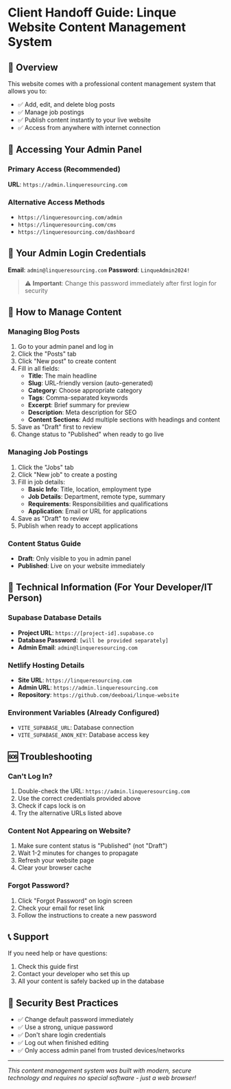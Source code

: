 # Client Handoff Guide: Linque Website Content Management System

## 🎯 Overview
This website comes with a professional content management system that allows you to:
- ✅ Add, edit, and delete blog posts
- ✅ Manage job postings  
- ✅ Publish content instantly to your live website
- ✅ Access from anywhere with internet connection

## 🚀 Accessing Your Admin Panel

### Primary Access (Recommended)
**URL**: `https://admin.linqueresourcing.com`

### Alternative Access Methods
- `https://linqueresourcing.com/admin`
- `https://linqueresourcing.com/cms`
- `https://linqueresourcing.com/dashboard`

## 👤 Your Admin Login Credentials

**Email**: `admin@linqueresourcing.com`
**Password**: `LinqueAdmin2024!`

> ⚠️ **Important**: Change this password immediately after first login for security

## 📝 How to Manage Content

### Managing Blog Posts
1. Go to your admin panel and log in
2. Click the "Posts" tab
3. Click "New post" to create content
4. Fill in all fields:
   - **Title**: The main headline
   - **Slug**: URL-friendly version (auto-generated)
   - **Category**: Choose appropriate category
   - **Tags**: Comma-separated keywords
   - **Excerpt**: Brief summary for preview
   - **Description**: Meta description for SEO
   - **Content Sections**: Add multiple sections with headings and content
5. Save as "Draft" first to review
6. Change status to "Published" when ready to go live

### Managing Job Postings  
1. Click the "Jobs" tab
2. Click "New job" to create a posting
3. Fill in job details:
   - **Basic Info**: Title, location, employment type
   - **Job Details**: Department, remote type, summary
   - **Requirements**: Responsibilities and qualifications
   - **Application**: Email or URL for applications
4. Save as "Draft" to review
5. Publish when ready to accept applications

### Content Status Guide
- **Draft**: Only visible to you in admin panel
- **Published**: Live on your website immediately

## 🔧 Technical Information (For Your Developer/IT Person)

### Supabase Database Details
- **Project URL**: `https://[project-id].supabase.co`
- **Database Password**: `[will be provided separately]`
- **Admin Email**: `admin@linqueresourcing.com`

### Netlify Hosting Details  
- **Site URL**: `https://linqueresourcing.com`
- **Admin URL**: `https://admin.linqueresourcing.com`
- **Repository**: `https://github.com/deeboai/linque-website`

### Environment Variables (Already Configured)
- `VITE_SUPABASE_URL`: Database connection
- `VITE_SUPABASE_ANON_KEY`: Database access key

## 🆘 Troubleshooting

### Can't Log In?
1. Double-check the URL: `https://admin.linqueresourcing.com`
2. Use the correct credentials provided above
3. Check if caps lock is on
4. Try the alternative URLs listed above

### Content Not Appearing on Website?
1. Make sure content status is "Published" (not "Draft")
2. Wait 1-2 minutes for changes to propagate
3. Refresh your website page
4. Clear your browser cache

### Forgot Password?
1. Click "Forgot Password" on login screen
2. Check your email for reset link
3. Follow the instructions to create a new password

## 📞 Support
If you need help or have questions:
1. Check this guide first
2. Contact your developer who set this up
3. All your content is safely backed up in the database

## 🔐 Security Best Practices
- ✅ Change default password immediately
- ✅ Use a strong, unique password
- ✅ Don't share login credentials
- ✅ Log out when finished editing
- ✅ Only access admin panel from trusted devices/networks

---

*This content management system was built with modern, secure technology and requires no special software - just a web browser!*